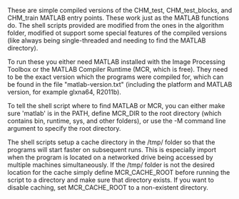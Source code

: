 These are simple compiled versions of the CHM_test, CHM_test_blocks, and
CHM_train MATLAB entry points. These work just as the MATLAB functions do.
The shell scripts provided are modified from the ones in the algorithm folder,
modified ot support some special features of the compiled versions (like always
being single-threaded and needing to find the MATLAB directory).

To run these you either need MATLAB installed with the Image Processing Toolbox
or the MATLAB Compiler Runtime (MCR, which is free). They need to be the exact
version which the programs were compiled for, which can be found in the file
"matlab-version.txt" (including the platform and MATLAB version, for example
glxna64, R2011b).

To tell the shell script where to find MATLAB or MCR, you can either make sure
'matlab' is in the PATH, define MCR_DIR to the root directory (which contains
bin, runtime, sys, and other folders), or use the -M command line argument to
specify the root directory.

The shell scripts setup a cache directory in the /tmp/ folder so that the
programs will start faster on subsequent runs. This is especially import when
the program is located on a networked drive being accessed by multiple machines
simultaneously. If the /tmp/ folder is not the desired location for the cache
simply define MCR_CACHE_ROOT before running the script to a directory and make
sure that directory exists. If you want to disable caching, set MCR_CACHE_ROOT
to a non-existent directory.
